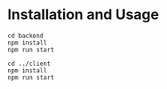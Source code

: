 # Installation and Usage

```shell
cd backend
npm install
npm run start

cd ../client
npm install
npm run start
```
